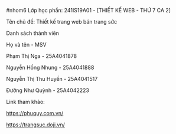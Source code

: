 #nhom6
Lớp học phần: 241IS19A01 - [THIẾT KẾ WEB - THỨ 7 CA 2]

Tên chủ đề: Thiết kế trang web bán trang sức

Danh sách thành viên 

Họ và tên - MSV

Phạm Thị Nga - 25A4041878

Nguyễn Hồng Nhung - 25A4041888

Nguyễn Thị Thu Huyền - 25A4041517

Đường Như Quỳnh - 25A4042223

Link tham khảo:

https://phuquy.com.vn/

https://trangsuc.doji.vn/
